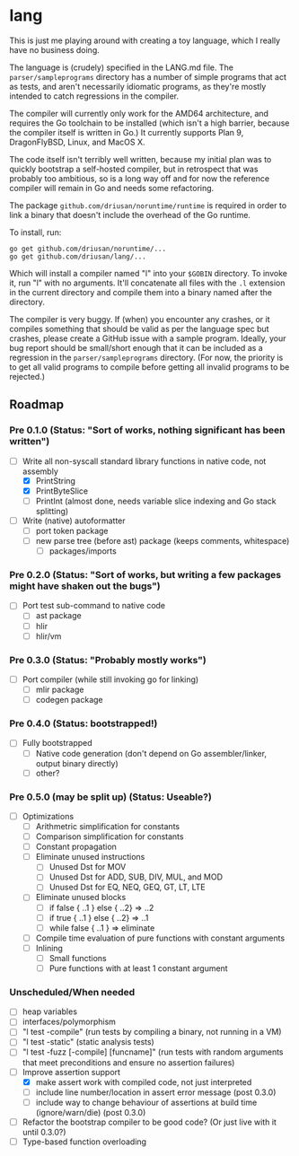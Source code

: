 # lang

This is just me playing around with creating a toy language, which
I really have no business doing.

The language is (crudely) specified in the LANG.md file. The
`parser/sampleprograms` directory has a number of simple programs
that act as tests, and aren't necessarily idiomatic programs, as
they're mostly intended to catch regressions in the compiler.

The compiler will currently only work for the AMD64 architecture,
and requires the Go toolchain to be installed (which isn't a high
barrier, because the compiler itself is written in Go.) It currently
supports Plan 9, DragonFlyBSD, Linux, and MacOS X.

The code itself isn't terribly well written, because my initial
plan was to quickly bootstrap a self-hosted compiler, but in
retrospect that was probably too ambitious, so is a long way off
and for now the reference compiler will remain in Go and needs some
refactoring.

The package `github.com/driusan/noruntime/runtime` is required in
order to link a binary that doesn't include the overhead of the Go
runtime.

To install, run: 

```
go get github.com/driusan/noruntime/... 
go get github.com/driusan/lang/...
```

Which will install a compiler named "l" into your `$GOBIN` directory.
To invoke it, run "l" with no arguments. It'll concatenate all files
with the `.l` extension in the current directory and compile them
into a binary named after the directory.

The compiler is very buggy. If (when) you encounter any crashes,
or it compiles something that should be valid as per the language
spec but crashes, please create a GitHub issue with a sample program.
Ideally, your bug report should be small/short enough that it can
be included as a regression in the `parser/sampleprograms` directory.
(For now, the priority is to get all valid programs to compile
before getting all invalid programs to be rejected.)

## Roadmap

### Pre 0.1.0 (Status: "Sort of works, nothing significant has been written")

- [ ] Write all non-syscall standard library functions in native code, not assembly
	- [x] PrintString
	- [x] PrintByteSlice
	- [ ] PrintInt (almost done, needs variable slice indexing and Go stack splitting)
- [ ] Write (native) autoformatter
	- [ ] port token package
	- [ ] new parse tree (before ast) package (keeps comments, whitespace)
		- [ ] packages/imports

### Pre 0.2.0 (Status: "Sort of works, but writing a few packages might have shaken out the bugs")

- [ ] Port test sub-command to native code
	- [ ] ast package
	- [ ] hlir
	- [ ] hlir/vm

### Pre 0.3.0 (Status: "Probably mostly works")

- [ ] Port compiler (while still invoking go for linking)
	- [ ] mlir package
	- [ ] codegen package

### Pre 0.4.0 (Status: bootstrapped!)

- [ ] Fully bootstrapped
	- [ ] Native code generation (don't depend on Go assembler/linker, output binary directly)
	- [ ] other?

### Pre 0.5.0 (may be split up) (Status: Useable?)

- [ ] Optimizations 
	- [ ] Arithmetric simplification for constants
	- [ ] Comparison simplification for constants
	- [ ] Constant propagation
	- [ ] Eliminate unused instructions
		- [ ] Unused Dst for MOV
		- [ ] Unused Dst for ADD, SUB, DIV, MUL, and MOD
		- [ ] Unused Dst for EQ, NEQ, GEQ, GT, LT, LTE
	- [ ] Eliminate unused blocks
		- [ ] if false { ..1 } else { ..2} => ..2	 
		- [ ] if true  { ..1 } else { ..2} => ..1
		- [ ] while false { ..1 } => eliminate
	- [ ] Compile time evaluation of pure functions with constant arguments
	- [ ] Inlining
		- [ ] Small functions
		- [ ] Pure functions with at least 1 constant argument

### Unscheduled/When needed

- [ ] heap variables
- [ ] interfaces/polymorphism
- [ ] "l test -compile" (run tests by compiling a binary, not running in a VM)
- [ ] "l test -static" (static analysis tests)
- [ ] "l test -fuzz [-compile] [funcname]" (run tests with random arguments that meet preconditions and ensure no assertion failures)
- [ ] Improve assertion support
	- [x] make assert work with compiled code, not just interpreted
	- [ ] include line number/location in assert error message (post 0.3.0)
	- [ ] include way to change behaviour of assertions at build time (ignore/warn/die) (post 0.3.0)
- [ ] Refactor the bootstrap compiler to be good code? (Or just live with it until 0.3.0?)
- [ ] Type-based function overloading 
